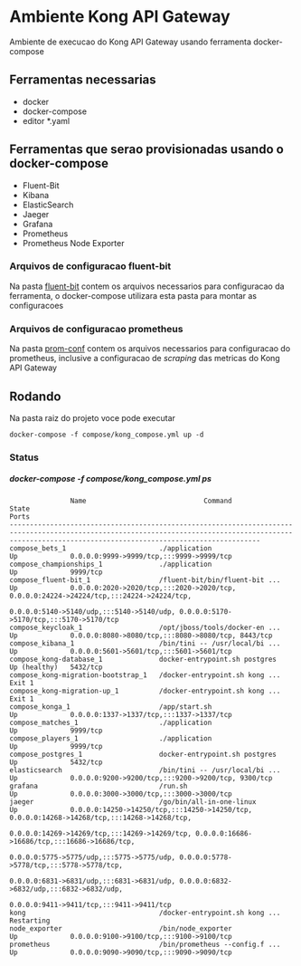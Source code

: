 # Ambiente Kong API Gateway

Ambiente de execucao do Kong API Gateway usando ferramenta docker-compose

## Ferramentas necessarias
* docker
* docker-compose
* editor *.yaml


## Ferramentas que serao provisionadas usando o docker-compose
* Fluent-Bit
* Kibana
* ElasticSearch
* Jaeger
* Grafana
* Prometheus
* Prometheus Node Exporter

### Arquivos de configuracao fluent-bit

Na pasta [fluent-bit](compose/fluent-bit) contem os arquivos necessarios para configuracao da ferramenta, o docker-compose utilizara esta pasta para montar as configuracoes


### Arquivos de configuracao prometheus

Na pasta [prom-conf](compose/prom-conf) contem os arquivos necessarios para configuracao do prometheus, inclusive a configuracao de _scraping_ das metricas do Kong API Gateway


## Rodando

Na pasta raiz do projeto voce pode executar

```shell
docker-compose -f compose/kong_compose.yml up -d
```
### Status

##### docker-compose -f compose/kong_compose.yml ps

```
               Name                             Command                  State                                                               Ports                                                        
----------------------------------------------------------------------------------------------------------------------------------------------------------------------------------------------------------
compose_bets_1                       ./application                    Up             0.0.0.0:9999->9999/tcp,:::9999->9999/tcp                                                                             
compose_championships_1              ./application                    Up             9999/tcp                                                                                                             
compose_fluent-bit_1                 /fluent-bit/bin/fluent-bit ...   Up             0.0.0.0:2020->2020/tcp,:::2020->2020/tcp, 0.0.0.0:24224->24224/tcp,:::24224->24224/tcp,                              
                                                                                     0.0.0.0:5140->5140/udp,:::5140->5140/udp, 0.0.0.0:5170->5170/tcp,:::5170->5170/tcp                                   
compose_keycloak_1                   /opt/jboss/tools/docker-en ...   Up             0.0.0.0:8080->8080/tcp,:::8080->8080/tcp, 8443/tcp                                                                   
compose_kibana_1                     /bin/tini -- /usr/local/bi ...   Up             0.0.0.0:5601->5601/tcp,:::5601->5601/tcp                                                                             
compose_kong-database_1              docker-entrypoint.sh postgres    Up (healthy)   5432/tcp                                                                                                             
compose_kong-migration-bootstrap_1   /docker-entrypoint.sh kong ...   Exit 1                                                                                                                              
compose_kong-migration-up_1          /docker-entrypoint.sh kong ...   Exit 1                                                                                                                              
compose_konga_1                      /app/start.sh                    Up             0.0.0.0:1337->1337/tcp,:::1337->1337/tcp                                                                             
compose_matches_1                    ./application                    Up             9999/tcp                                                                                                             
compose_players_1                    ./application                    Up             9999/tcp                                                                                                             
compose_postgres_1                   docker-entrypoint.sh postgres    Up             5432/tcp                                                                                                             
elasticsearch                        /bin/tini -- /usr/local/bi ...   Up             0.0.0.0:9200->9200/tcp,:::9200->9200/tcp, 9300/tcp                                                                   
grafana                              /run.sh                          Up             0.0.0.0:3000->3000/tcp,:::3000->3000/tcp                                                                             
jaeger                               /go/bin/all-in-one-linux         Up             0.0.0.0:14250->14250/tcp,:::14250->14250/tcp, 0.0.0.0:14268->14268/tcp,:::14268->14268/tcp,                          
                                                                                     0.0.0.0:14269->14269/tcp,:::14269->14269/tcp, 0.0.0.0:16686->16686/tcp,:::16686->16686/tcp,                          
                                                                                     0.0.0.0:5775->5775/udp,:::5775->5775/udp, 0.0.0.0:5778->5778/tcp,:::5778->5778/tcp,                                  
                                                                                     0.0.0.0:6831->6831/udp,:::6831->6831/udp, 0.0.0.0:6832->6832/udp,:::6832->6832/udp,                                  
                                                                                     0.0.0.0:9411->9411/tcp,:::9411->9411/tcp                                                                             
kong                                 /docker-entrypoint.sh kong ...   Restarting                                                                                                                          
node_exporter                        /bin/node_exporter               Up             0.0.0.0:9100->9100/tcp,:::9100->9100/tcp                                                                             
prometheus                           /bin/prometheus --config.f ...   Up             0.0.0.0:9090->9090/tcp,:::9090->9090/tcp

```
